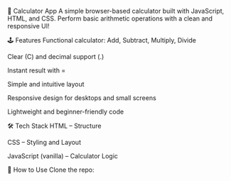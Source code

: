 🧮 Calculator App
A simple browser-based calculator built with JavaScript, HTML, and CSS. Perform basic arithmetic operations with a clean and responsive UI!

🕹️ Features
Functional calculator: Add, Subtract, Multiply, Divide

Clear (C) and decimal support (.)

Instant result with =

Simple and intuitive layout

Responsive design for desktops and small screens

Lightweight and beginner-friendly code

🛠️ Tech Stack
HTML – Structure

CSS – Styling and Layout

JavaScript (vanilla) – Calculator Logic

🚀 How to Use
Clone the repo:
